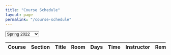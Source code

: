 ```yaml
---
title: "Course Schedule"
layout: page
permalink: "/course-schedule"
---
```


<script src="https://cdnjs.cloudflare.com/ajax/libs/xlsx/0.18.5/xlsx.full.min.js"></script>

<select id="semester" onChange='javascript:update_schedule();'>
  <option value="schedule_spring_2022.xlsx" selected>Spring 2022</option>
  <option value="schedule_summer_2022.xlsx">Summer 2022</option>
  <option value="schedule_fall_2022.xlsx">Fall 2022</option>
</select>

<table id="schedule">
  <thead>
    <tr>
      <th>Course</th>
      <th>Section</th>
      <th>Title</th>
      <th>Room</th>
      <th>Days</th>
      <th>Time</th>
      <th>Instructor</th>
      <th>Remark</th>
    </tr>
  </thead>
  <tbody id="schedule_listing">
  </tbody>
</table>

<script type="text/javascript">

window.onload = function() {

  update_schedule();

}

function update_schedule() {

  var url = document.getElementById('semester').value;
  var element = document.getElementById("schedule_listing");

  printSchedule( url, element );

}

</script>
